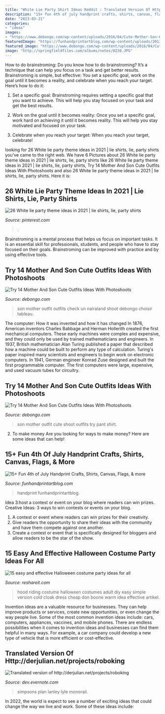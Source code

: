 ```yaml
---
title: "White Lie Party Shirt Ideas Reddit : Translated Version Of Http://derjulian.net/projects/roboking"
description: "15+ fun 4th of july handprint crafts, shirts, canvas, flags, &amp; more"
date: "2023-03-21"
categories:
- "ideas"
images:
- "https://www.debongo.com/wp-content/uploads/2016/04/Cute-Mother-Son-Outfit-Ideas-3.jpg"
featuredImage: "https://funhandprintartblog.com/wp-content/uploads/2013/07/Handprint-Footprint-Fourth-of-July-Crafts-495x900.jpg"
featured_image: "https://www.debongo.com/wp-content/uploads/2016/04/Cute-Mother-Son-Outfit-Ideas-8.jpg"
image: "http://springfieldfiles.com/albums/notes/0220.JPG"
---
```



How to do brainstroming:
Do you know how to do brainstroming? It’s a technique that can help you focus on a task and get better results. Brainstroming is simple, but effective: You set a specific goal, work on the goal until it becomes a reality, and celebrate when you reach your target. Here’s how to do it: 
1. Set a specific goal: Brainstroming requires setting a specific goal that you want to achieve. This will help you stay focused on your task and get the best results. 

2. Work on the goal until it becomes reality: Once you set a specific goal, work hard on achieving it until it becomes reality. This will help you stay motivated and focused on your task. 

3. Celebrate when you reach your target: When you reach your target, celebrate!

	

		
looking for 26 White lie party theme ideas in 2021 | lie shirts, lie, party shirts you've came to the right web. We have 6 Pictures about 26 White lie party theme ideas in 2021 | lie shirts, lie, party shirts like 26 White lie party theme ideas in 2021 | lie shirts, lie, party shirts, Try 14 Mother And Son Cute Outfits Ideas With Photoshoots and also 26 White lie party theme ideas in 2021 | lie shirts, lie, party shirts. Here it is:
		
    
## 26 White Lie Party Theme Ideas In 2021 | Lie Shirts, Lie, Party Shirts

<img loading=lazy src="https://i.pinimg.com/236x/a3/9b/7a/a39b7a7568cc1ec2e9d5a07dff1134eb.jpg" onerror="this.onerror=null;this.src='https://tse4.mm.bing.net/th?id=OIP.iwIDlBuCCx069xDQBUmS4AAAAA&amp;pid=15.1';" alt="26 White lie party theme ideas in 2021 | lie shirts, lie, party shirts">

_Source: pinterest.com_

>. 

	

Brainstroming is a mental process that helps us focus on important tasks. It is an essential skill for professionals, students, and people who have to stay focused on their goals. Brainstroming can be improved with practice and by using effective tools.

    
## Try 14 Mother And Son Cute Outfits Ideas With Photoshoots

<img loading=lazy src="https://www.debongo.com/wp-content/uploads/2016/04/Cute-Mother-Son-Outfit-Ideas-8.jpg" onerror="this.onerror=null;this.src='https://tse3.mm.bing.net/th?id=OIP.E573ezysAppYb99crcD2GwHaHa&amp;pid=15.1';" alt="Try 14 Mother And Son Cute Outfits Ideas With Photoshoots">

_Source: debongo.com_

>son mother outfit outfits check un nairaland shoot debongo choisir tableau. 

	

The computer: How it was invented and how it has changed
In 1876, American inventors Charles Babbage and Herman Hollerith created the first mechanical computers. These early machines were complex and expensive, and they could only be used by trained mathematicians and engineers. In 1937, British mathematician Alan Turing published a paper that described how a machine could be built to perform any type of calculation. Turing's paper inspired many scientists and engineers to begin work on electronic computers. In 1941, German engineer Konrad Zuse designed and built the first programmable computer. The first computers were large, expensive, and used vacuum tubes for circuitry.

    
## Try 14 Mother And Son Cute Outfits Ideas With Photoshoots

<img loading=lazy src="https://www.debongo.com/wp-content/uploads/2016/04/Cute-Mother-Son-Outfit-Ideas-3.jpg" onerror="this.onerror=null;this.src='https://tse1.mm.bing.net/th?id=OIP.nFr3Da0Exem8kZHBwoZWGgHaHa&amp;pid=15.1';" alt="Try 14 Mother And Son Cute Outfits Ideas With Photoshoots">

_Source: debongo.com_

>son mother outfit cute shoot outfits try pant shirt. 

	

2. To make money
Are you looking for ways to make money? Here are some ideas that can help!

    
## 15+ Fun 4th Of July Handprint Crafts, Shirts, Canvas, Flags, &amp; More

<img loading=lazy src="https://funhandprintartblog.com/wp-content/uploads/2013/07/Handprint-Footprint-Fourth-of-July-Crafts-495x900.jpg" onerror="this.onerror=null;this.src='https://tse4.mm.bing.net/th?id=OIP.p_q-QdS7hHR3aMz92uENBQHaNd&amp;pid=15.1';" alt="15+ Fun 4th of July Handprint Crafts, Shirts, Canvas, Flags, &amp; more">

_Source: funhandprintartblog.com_

>handprint funhandprintartblog. 

	

Idea 3:host a contest or event on your blog where readers can win prizes.
Creative Ideas: 3 ways to win contests or events on your blog.
1. A contest or event where readers can win prizes for their creativity.
2. Give readers the opportunity to share their ideas with the community and have them compete against one another.
3. Create a contest or event that is specifically designed for bloggers and allow readers to be the star of the show.

    
## 15 Easy And Effective Halloween Costume Party Ideas For All

<img loading=lazy src="http://www.reshareit.com/wp-content/uploads/red-riding-hood1.jpg" onerror="this.onerror=null;this.src='https://tse4.mm.bing.net/th?id=OIP.iXKySdilYBJKYDdk9o6RbAHaEK&amp;pid=15.1';" alt="15 easy and effective Halloween costume party ideas for all">

_Source: reshareit.com_

>hood riding costume halloween costumes adult diy easy simple version cold cloak dress cheap don boone warm idea effective artikel. 

	

Invention ideas are a valuable resource for businesses. They can help improve products or services, create new opportunities, or even change the way people live. Some of the most common invention ideas include: cars, computers, appliances, vaccines, and mobile phones. There are endless possibilities when it comes to invention ideas and businesses can find them helpful in many ways. For example, a car company could develop a new type of vehicle that is more efficient or cost-effective.

    
## Translated Version Of Http://derjulian.net/projects/roboking

<img loading=lazy src="http://springfieldfiles.com/albums/notes/0220.JPG" onerror="this.onerror=null;this.src='https://tse2.mm.bing.net/th?id=OIP.Dysit1MVNmMpNlfAx3l4VgHaFj&amp;pid=15.1';" alt="Translated version of http://derjulian.net/projects/roboking">

_Source: dev.evernote.com_

>simpsons plan lanley lyle monorail. 

	

In 2022, the world is expect to see a number of exciting ideas that could change the way we live and work. Some of these ideas include:

